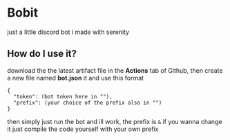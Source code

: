 # Bobit

just a little discord bot i made with serenity

## How do I use it?

download the the latest artifact file in the **Actions** tab of Github, then create a new file named **bot.json** it and use this format
```
{
  "token": (bot token here in ""),
  "prefix": (your choice of the prefix also in "")
}
  ```

then simply just run the bot and ill work, the prefix is `&` if you wanna change it just compile the code yourself with your own prefix
